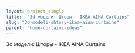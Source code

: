 ```yaml
---
layout: project_single
title:  "3d модели: Шторы - IKEA AINA Curtains"
slug: "3d-modeli-shtory-ikea-aina-curtains"
parent: "home-curtains-ideas"
---
```

3d модели: Шторы - IKEA AINA Curtains